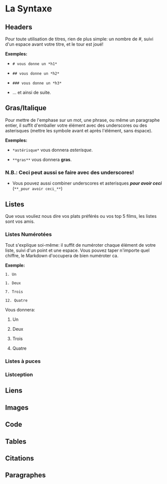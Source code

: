 # La Syntaxe

## Headers
Pour toute utilisation de titres, rien de plus simple: un nombre de #, suivi d'un espace avant votre titre,
et le tour est joué!

**Exemples:**

* ``# vous donne un *h1*``

* ``## vous donne un *h2*``

* ``### vous donne un *h3*``

* ... et ainsi de suite.

## Gras/Italique
Pour mettre de l'emphase sur un mot, une phrase, ou même un paragraphe entier, il suffit d'emballer votre élément
avec des underscores ou des asterisques (mettre les symbole avant et après l'élément, sans éspace).

**Exemples:**
* ``*astérisque*`` vous donnera *asterisque*.

* ``**gras**`` vous donnera **gras**.

### N.B.: Ceci peut aussi se faire avec des underscores!

* Vous pouvez aussi combiner underscores et asterisques **_pour avoir ceci_** (`**_pour avoir ceci_**`)


## Listes

Que vous vouliez nous dire vos plats préférés ou vos top 5 films, les listes sont vos amis.

### Listes Numérotées

Tout s'explique soi-même: il suffit de numéroter chaque élément de votre liste, suivi d'un point et une espace.
Vous pouvez taper n'importe quel chiffre, le Markdown d'occupera de bien numéroter ca.

**Exemple:**

`1. Un`

`1. Deux`

`7. Trois`

`12. Quatre`

Vous donnera:

1. Un

1. Deux

7. Trois

12. Quatre


### Listes à puces

### Listception

## Liens

## Images

## Code

## Tables

## Citations

## Paragraphes
